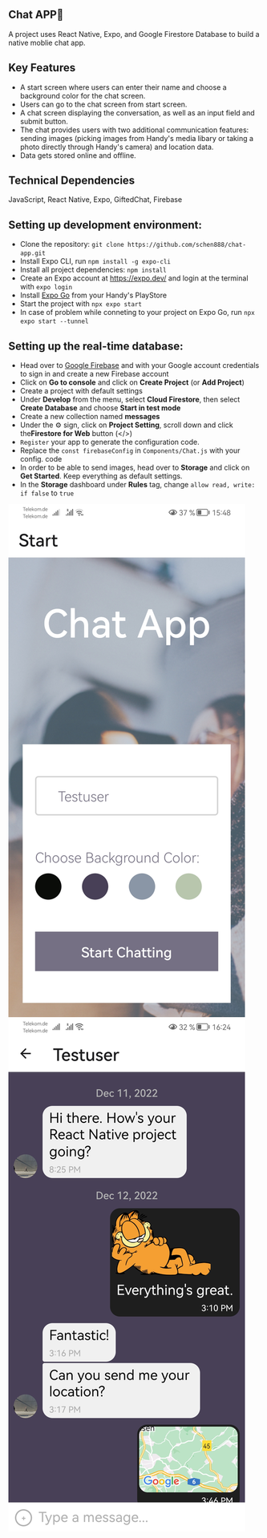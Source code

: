 ## Chat APP:iphone:
A project uses React Native, Expo, and Google Firestore Database to build a native moblie chat app.

## Key Features
- A start screen where users can enter their name and choose a background color for the chat screen.
- Users can go to the chat screen from start screen.
- A chat screen displaying the conversation, as well as an input field and submit button.
- The chat provides users with two additional communication features: sending images (picking images from Handy's media libary or taking a photo directly through Handy's camera) and location data.
- Data gets stored online and offline.

## Technical Dependencies

JavaScript, React Native, Expo, GiftedChat, Firebase

## Setting up development environment:
- Clone the repository: `git clone https://github.com/schen888/chat-app.git`
- Install Expo CLI, run `npm install -g expo-cli`
- Install all project dependencies: `npm install`
- Create an Expo account at https://expo.dev/ and login at the terminal with `expo login`
- Install [Expo Go](https://expo.dev/client) from your Handy's PlayStore
- Start the project with `npx expo start`
- In case of problem while conneting to your project on Expo Go, run `npx expo start --tunnel`

## Setting up the real-time database:
- Head over to [Google Firebase](https://firebase.google.com/) and with your Google account credentials to sign in and create a new Firebase account
- Click on **Go to console** and click on **Create Project** (or **Add Project**)
- Create a project with default settings
- Under **Develop** from the menu, select **Cloud Firestore**, then select **Create Database** and choose **Start in test mode**
- Create a new collection named **messages**
- Under the :gear: sign, click on **Project Setting**, scroll down and click the**Firestore for Web** button (</>)
- `Register` your app to generate the configuration code.
- Replace the `const firebaseConfig` in `Components/Chat.js` with your config. code 
- In order to be able to send images, head over to **Storage** and click on **Get Started**. Keep everything as default settings.
- In the **Storage** dashboard under **Rules** tag, change `allow read, write: if false` to `true`

![A screenshot of the start view in chat-app](/img/Screenshot1.jpg)
![A screenshot of the chat view in chat-app](/img/Screenshot2.jpg)